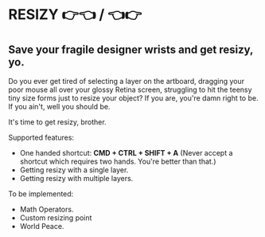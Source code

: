 # RESIZY 👉👈 / 👈👉

## Save your fragile designer wrists and get resizy, yo.

Do you ever get tired of selecting a layer on the artboard, dragging your poor mouse all over your glossy Retina screen, struggling to hit the teensy tiny size forms just to resize your object? If you are, you're damn right to be. If you ain't, well you should be.

It's time to get resizy, brother.

Supported features:
* One handed shortcut: **CMD + CTRL + SHIFT + A** (Never accept a shortcut which requires two hands. You're better than that.)
* Getting resizy with a single layer.
* Getting resizy with multiple layers.

To be implemented:
* Math Operators.
* Custom resizing point
* World Peace.




